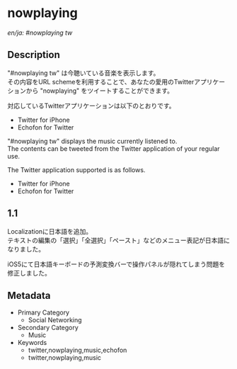 # nowplaying
*en/ja: #nowplaying tw*  

## Description
"#nowplaying tw" は今聴いている音楽を表示します。  
その内容をURL schemeを利用することで、あなたの愛用のTwitterアプリケーションから "nowplaying" をツイートすることができます。

対応しているTwitterアプリケーションは以下のとおりです。  
- Twitter for iPhone  
- Echofon for Twitter

"#nowplaying tw" displays the music currently listened to.  
The contents can be tweeted from the Twitter application of your regular use. 

The Twitter application supported is as follows.  
- Twitter for iPhone  
- Echofon for Twitter

## 1.1
Localizationに日本語を追加。  
テキストの編集の「選択」「全選択」「ペースト」などのメニュー表記が日本語になりました。

iOS5にて日本語キーボードの予測変換バーで操作パネルが隠れてしまう問題を修正しました。

## Metadata
+ Primary Category
    + Social Networking
+ Secondary Category
    + Music
+ Keywords
    + twitter,nowplaying,music,echofon
    + twitter,nowplaying,music

